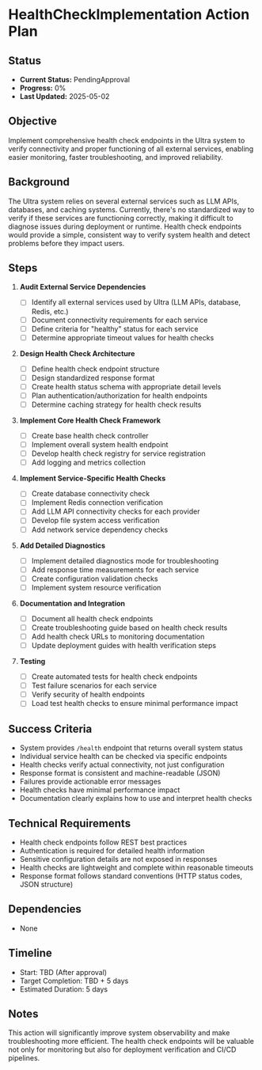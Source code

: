 # HealthCheckImplementation Action Plan

## Status

- **Current Status:** PendingApproval
- **Progress:** 0%
- **Last Updated:** 2025-05-02

## Objective

Implement comprehensive health check endpoints in the Ultra system to verify connectivity and proper functioning of all external services, enabling easier monitoring, faster troubleshooting, and improved reliability.

## Background

The Ultra system relies on several external services such as LLM APIs, databases, and caching systems. Currently, there's no standardized way to verify if these services are functioning correctly, making it difficult to diagnose issues during deployment or runtime. Health check endpoints would provide a simple, consistent way to verify system health and detect problems before they impact users.

## Steps

1. **Audit External Service Dependencies**

   - [ ] Identify all external services used by Ultra (LLM APIs, database, Redis, etc.)
   - [ ] Document connectivity requirements for each service
   - [ ] Define criteria for "healthy" status for each service
   - [ ] Determine appropriate timeout values for health checks

2. **Design Health Check Architecture**

   - [ ] Define health check endpoint structure
   - [ ] Design standardized response format
   - [ ] Create health status schema with appropriate detail levels
   - [ ] Plan authentication/authorization for health endpoints
   - [ ] Determine caching strategy for health check results

3. **Implement Core Health Check Framework**

   - [ ] Create base health check controller
   - [ ] Implement overall system health endpoint
   - [ ] Develop health check registry for service registration
   - [ ] Add logging and metrics collection

4. **Implement Service-Specific Health Checks**

   - [ ] Create database connectivity check
   - [ ] Implement Redis connection verification
   - [ ] Add LLM API connectivity checks for each provider
   - [ ] Develop file system access verification
   - [ ] Add network service dependency checks

5. **Add Detailed Diagnostics**

   - [ ] Implement detailed diagnostics mode for troubleshooting
   - [ ] Add response time measurements for each service
   - [ ] Create configuration validation checks
   - [ ] Implement system resource verification

6. **Documentation and Integration**

   - [ ] Document all health check endpoints
   - [ ] Create troubleshooting guide based on health check results
   - [ ] Add health check URLs to monitoring documentation
   - [ ] Update deployment guides with health verification steps

7. **Testing**
   - [ ] Create automated tests for health check endpoints
   - [ ] Test failure scenarios for each service
   - [ ] Verify security of health endpoints
   - [ ] Load test health checks to ensure minimal performance impact

## Success Criteria

- System provides `/health` endpoint that returns overall system status
- Individual service health can be checked via specific endpoints
- Health checks verify actual connectivity, not just configuration
- Response format is consistent and machine-readable (JSON)
- Failures provide actionable error messages
- Health checks have minimal performance impact
- Documentation clearly explains how to use and interpret health checks

## Technical Requirements

- Health check endpoints follow REST best practices
- Authentication is required for detailed health information
- Sensitive configuration details are not exposed in responses
- Health checks are lightweight and complete within reasonable timeouts
- Response format follows standard conventions (HTTP status codes, JSON structure)

## Dependencies

- None

## Timeline

- Start: TBD (After approval)
- Target Completion: TBD + 5 days
- Estimated Duration: 5 days

## Notes

This action will significantly improve system observability and make troubleshooting more efficient. The health check endpoints will be valuable not only for monitoring but also for deployment verification and CI/CD pipelines.
